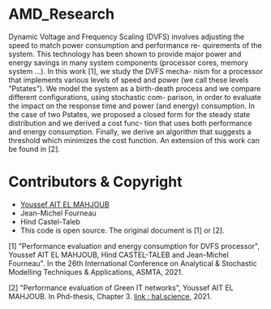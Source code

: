 # AMD_Research
Dynamic Voltage and Frequency Scaling (DVFS) involves
adjusting the speed to match power consumption and performance re-
quirements of the system. This technology has been shown to provide
major power and energy savings in many system components (processor
cores, memory system ...). In this work [1], we study the DVFS mecha-
nism for a processor that implements various levels of speed and power
(we call these levels ”Pstates”). We model the system as a birth-death
process and we compare different configurations, using stochastic com-
parison, in order to evaluate the impact on the response time and power
(and energy) consumption. In the case of two Pstates, we proposed a
closed form for the steady state distribution and we derived a cost func-
tion that uses both performance and energy consumption. Finally, we
derive an algorithm that suggests a threshold which minimizes the cost
function. An extension of this work can be found in [2].

#  Contributors & Copyright

- [Youssef AIT EL MAHJOUB](https://github.com/ossef)
- Jean-Michel Fourneau
- Hind Castel-Taleb
- This code is open source. The original document is [1] or [2].

[1] "Performance evaluation and energy consumption for DVFS processor", Youssef AIT EL MAHJOUB, Hind CASTEL-TALEB and Jean-Michel Fourneau". In the 26th International Conference on Analytical & Stochastic Modelling Techniques & Applications, ASMTA, 2021.

[2] "Performance evaluation of Green IT networks", Youssef AIT EL MAHJOUB. In Phd-thesis, Chapter 3. [link : hal.science](https://hal.science/tel-03215137v1), 2021.
